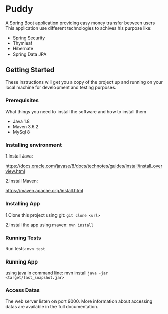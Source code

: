 # Puddy
A Spring Boot application providing easy money transfer between users
This application use different technologies to achives his purpose like:
- Spring Security
- Thymleaf
- Hibernate
- Spring Data JPA

## Getting Started

These instructions will get you a copy of the project up and running on your local machine for development and testing purposes.

### Prerequisites

What things you need to install the software and how to install them

- Java 1.8
- Maven 3.6.2
- MySql 8

### Installing environment

1.Install Java:

https://docs.oracle.com/javase/8/docs/technotes/guides/install/install_overview.html

2.Install Maven:

https://maven.apache.org/install.html

### Installing App

1.Clone this project using git:
`git clone <url>`

2.Install the app using maven:
`mvn install`

### Running Tests

Run tests:
`mvn test`

### Running App

using java in command line:
mvn install
`java -jar <target/last_snapshot.jar>`

### Access Datas
The web server listen on port 9000.
More information about accessing datas are available in the full documentation.
